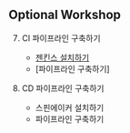 ## Optional Workshop ##

7. CI 파이프라인 구축하기
   - [젠킨스 설치하기](https://github.com/gnosia93/eks-grv-mig/blob/main/opt/tutorial/7.jenkins-inst.md)
   - [파이프라인 구축하기]

8. CD 파이프라인 구축하기
   - 스핀에이커 설치하기
   - 파이프라인 구축하기 
